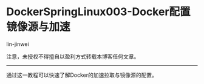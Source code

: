 # DockerSpringLinux003-Docker配置镜像源与加速

lin-jinwei

注意，未授权不得擅自以盈利方式转载本博客任何文章。

---

通过这一教程可以快速了解Docker的加速拉取与镜像源的配置。

